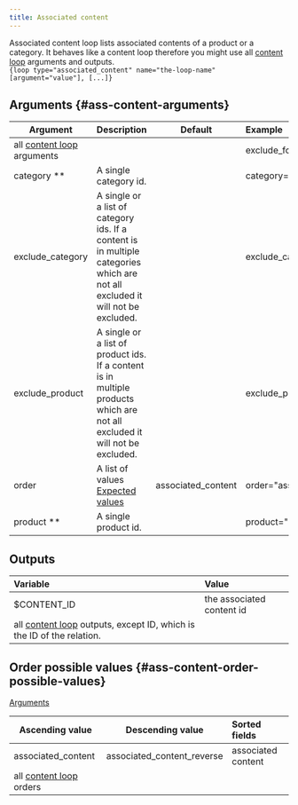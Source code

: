 ```yaml
---
title: Associated content
---
```


Associated content loop lists associated contents of a product or a category. It behaves like a content loop therefore you might use all [content loop](./Content) arguments and outputs.   
`{loop type="associated_content" name="the-loop-name" [argument="value"], [...]}`

## Arguments {#ass-content-arguments}

| Argument | Description | Default | Example |
| ------------- |:-------------| :-------------: | :-------------|
| all [content loop](./Content) arguments      |  |              | exclude_folder="1,2,9" |
| category \*\*      | A single category id. | | category="5" |
| exclude_category   | A single or a list of category ids. If a content is in multiple categories which are not all excluded it will not be excluded. | | exclude_category="5" |
| exclude_product   | A single or a list of product ids. If a content is in multiple products which are not all excluded it will not be excluded. | | exclude_product="5"|
| order       | A list of values <br/> [Expected values](#ass-content-order-possible-values) | associated_content | order="associated_content" |
| product \*\*       | A single product id. | | product="2" |

## Outputs

| Variable                                                                           | Value                           |
| :--------------------------------------------------------------------------------  | :------------------------------ |
| $CONTENT_ID	                                                                     | the associated content id       |
| all [content loop](./Content) outputs, except ID, which is the ID of the relation. |                                 |

## Order possible values {#ass-content-order-possible-values}
[Arguments](#ass-content-arguments)

| Ascending value                      | Descending value           | Sorted fields      |
|--------------------------------------|----------------------------|:-------------------|
| associated_content                   | associated_content_reverse | associated content |
| all [content loop](./Content) orders |                            |                    |